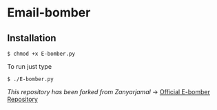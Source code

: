 # Email-bomber

## Installation
```
$ chmod +x E-bomber.py
```
To run just type
```
$ ./E-bomber.py
```

*This repository has been forked from Zanyarjamal* -> [Official E-bomber Repository](https://github.com/zanyarjamal/Email-bomber/)
